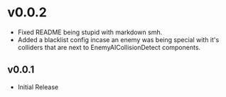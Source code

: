# v0.0.2

- Fixed README being stupid with markdown smh.
- Added a blacklist config incase an enemy was being special with it's colliders that are next to EnemyAICollisionDetect components.

## v0.0.1

- Initial Release
